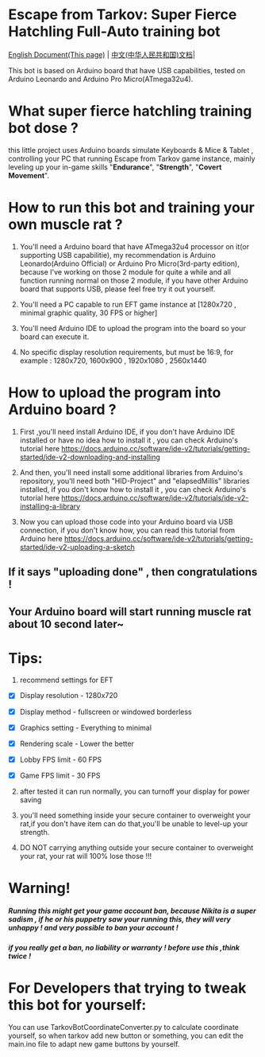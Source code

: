 # Escape from Tarkov: Super Fierce Hatchling Full-Auto training bot

[English Document(This page)](README.md) | [中文(中华人民共和国)文档](README_zh_CN.md)|

This bot is based on Arduino board that have USB capabilities, tested on Arduino Leonardo and Arduino Pro Micro(ATmega32u4).

# What super fierce hatchling training bot dose ?

this little project uses Arduino boards simulate Keyboards & Mice & Tablet , controlling your PC that running Escape from Tarkov game instance, mainly leveling up your in-game skills "**Endurance**", "**Strength**", "**Covert Movement**".

# How to run this bot and training your own muscle rat ?

1. You'll need a Arduino board that have ATmega32u4 processor on it(or supporting USB capabilitie), my recommendation is Arduino Leonardo(Arduino Official) or Arduino Pro Micro(3rd-party edition), because I've working on those 2 module for quite a while and all function running normal on those 2 module, if you have other Arduino board that supports USB, please feel free try it out yourself.
  
2. You'll need a PC capable to run EFT game instance at [1280x720 , minimal graphic quality, 30 FPS or higher]
  
3. You'll need Arduino IDE to upload the program into the board so your board can execute it.
  
4. No specific display resolution requirements, but must be 16:9, for example : 1280x720, 1600x900 , 1920x1080 , 2560x1440
  

# How to upload the program into Arduino board ?

1. First ,you'll need install Arduino IDE, if you don't have Arduino IDE installed or have no idea how to install it , you can check Arduino's tutorial here https://docs.arduino.cc/software/ide-v2/tutorials/getting-started/ide-v2-downloading-and-installing
  
2. And then, you'll need install some additional libraries from Arduino's repository, you'll need both "HID-Project" and "elapsedMillis" libraries installed, if you don't know how to install it , you can check Arduino's tutorial here https://docs.arduino.cc/software/ide-v2/tutorials/ide-v2-installing-a-library
  
3. Now you can upload those code into your Arduino board via USB connection, if you don't know how, you can read this tutorial from Arduino here https://docs.arduino.cc/software/ide-v2/tutorials/getting-started/ide-v2-uploading-a-sketch
  
  ## If it says "uploading done" , then congratulations !
  
  ## Your Arduino board will start running muscle rat about 10 second later~
  

# Tips:

1. recommend settings for EFT
  
  - [x] Display resolution - 1280x720
    
  - [x] Display method - fullscreen or windowed borderless
    
  - [x] Graphics setting - Everything to minimal
    
  - [x] Rendering scale - Lower the better
    
  - [x] Lobby FPS limit - 60 FPS
    
  - [x] Game FPS limit - 30 FPS
    
2. after tested it can run normally, you can turnoff your display for power saving
  
3. you'll need something inside your secure container to overweight your rat,if you don't have item can do that,you'll be unable to level-up your strength.
  
4. DO NOT carrying anything outside your secure container to overweight your rat, your rat will 100% lose those !!!
  

# Warning!

##### Running this might get your game account ban, because Nikita is a super sadism , if he or his puppetry saw your running this, they will very unhappy ! and very possible to ban your account !

##### if you really get a ban, no liability or warranty ! before use this ,think twice !

# For Developers that trying to tweak this bot for yourself:

You can use TarkovBotCoordinateConverter.py to calculate coordinate yourself, so when tarkov add new button or something, you can edit the main.ino file to adapt new game buttons by yourself.

